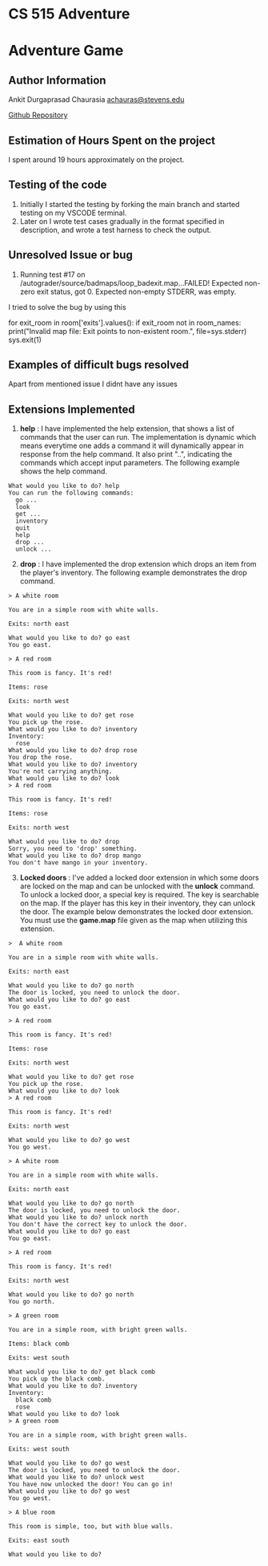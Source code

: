 # CS 515 Adventure
# Adventure Game

## Author Information
Ankit Durgaprasad Chaurasia
achauras@stevens.edu

[Github Repository](https://github.com/AnkitChaurasia1997/CS515-Adventure.git)

## Estimation of Hours Spent on the project
I spent around 19 hours approximately on the project.

## Testing of the code
1. Initially I started the testing by forking the main branch and started testing on my VSCODE terminal.
2. Later on I wrote test cases gradually in the format specified in description, and wrote a test harness to check the output.

## Unresolved Issue or bug
1. Running test #17 on /autograder/source/badmaps/loop_badexit.map...FAILED!
Expected non-zero exit status, got 0.
Expected non-empty STDERR, was empty.

I tried to solve the bug by using this

for exit_room in room['exits'].values():
                if exit_room not in room_names:
                    print("Invalid map file: Exit points to non-existent room.", file=sys.stderr)
                    sys.exit(1)

## Examples of difficult bugs resolved
Apart from mentioned issue I didnt have any issues

## Extensions Implemented
1. **help** : I have implemented the help extension, that shows a list of commands that the user can run. The implementation is dynamic which means everytime one adds a command it will dynamically appear in response from the help command. It also print "..", indicating the commands which accept input parameters. The following example shows the help command.

```
What would you like to do? help
You can run the following commands:
  go ...
  look
  get ...
  inventory
  quit
  help
  drop ...
  unlock ...
```

2. **drop** : I have implemented the drop extension which drops an item from the player's inventory. The following example demonstrates the drop command.
```
> A white room

You are in a simple room with white walls.

Exits: north east

What would you like to do? go east
You go east.

> A red room

This room is fancy. It's red!

Items: rose

Exits: north west

What would you like to do? get rose
You pick up the rose.
What would you like to do? inventory
Inventory:
  rose
What would you like to do? drop rose
You drop the rose.
What would you like to do? inventory
You're not carrying anything.
What would you like to do? look
> A red room

This room is fancy. It's red!

Items: rose

Exits: north west

What would you like to do? drop
Sorry, you need to 'drop' something.
What would you like to do? drop mango
You don't have mango in your inventory.
```

3. **Locked doors** : I've added a locked door extension in which some doors are locked on the map and can be unlocked with the **unlock** command. To unlock a locked door, a special key is required. The key is searchable on the map. If the player has this key in their inventory, they can unlock the door. The example below demonstrates the locked door extension. You must use the **game.map** file given as the map when utilizing this extension.
```
>  A white room

You are in a simple room with white walls.

Exits: north east

What would you like to do? go north
The door is locked, you need to unlock the door.
What would you like to do? go east
You go east.

> A red room

This room is fancy. It's red!

Items: rose

Exits: north west

What would you like to do? get rose
You pick up the rose.
What would you like to do? look
> A red room

This room is fancy. It's red!

Exits: north west

What would you like to do? go west
You go west.

> A white room

You are in a simple room with white walls.

Exits: north east

What would you like to do? go north
The door is locked, you need to unlock the door.
What would you like to do? unlock north
You don't have the correct key to unlock the door.
What would you like to do? go east
You go east.

> A red room

This room is fancy. It's red!

Exits: north west

What would you like to do? go north
You go north.

> A green room

You are in a simple room, with bright green walls.

Items: black comb

Exits: west south

What would you like to do? get black comb
You pick up the black comb.
What would you like to do? inventory
Inventory:
  black comb
  rose
What would you like to do? look
> A green room

You are in a simple room, with bright green walls.

Exits: west south

What would you like to do? go west
The door is locked, you need to unlock the door.
What would you like to do? unlock west
You have now unlocked the door! You can go in!
What would you like to do? go west
You go west.

> A blue room

This room is simple, too, but with blue walls.

Exits: east south

What would you like to do?
```